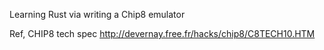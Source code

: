 Learning Rust via writing a Chip8 emulator

Ref, CHIP8 tech spec http://devernay.free.fr/hacks/chip8/C8TECH10.HTM